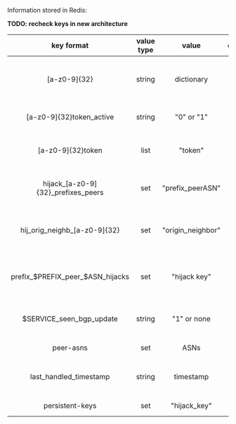Information stored in Redis:

**TODO: recheck keys in new architecture**

| key format | value type | value | description |
|:---:|:---:|:---:|:---:|
| [a-z0-9]{32}                          | string    | dictionary        | hijack ephemeral key with all details in value|
| [a-z0-9]{32}token_active              | string    | "0" or "1"        | track if token is active                      |
| [a-z0-9]{32}token                     | list      | "token"           | used with BLPOP like a mutex for hijack       |
| hijack_[a-z0-9]{32}_prefixes_peers    | set       | "prefix_peerASN"  | get peer ASes from ephemeral hijack key       |
| hij_orig_neighb_[a-z0-9]{32}          | set       | "origin_neighbor" | store origin-neighbor pairs per hijack        |
| prefix_$PREFIX_peer_$ASN_hijacks      | set       | "hijack key"      | store the prefix and peer asn for this hijack |
| $SERVICE_seen_bgp_update              | string    | "1" or none       | check if we saw update the last X minutes     |
| peer-asns                             | set       | ASNs              | peer as numbers                               |
| last_handled_timestamp                | string    | timestamp         | last BGP update handled timestamp             |
| persistent-keys                       | set       | "hijack_key"      | persistent hijack keys                        |
